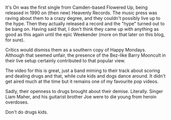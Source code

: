 It's On was the first single from Camden-based Flowered Up, being released in 1990 on (then new) Heavenly Records.  The music press was raving about them to a crazy degree, and they couldn't possibly live up to the hype. Then they actually released a record and the "hype" turned out to be bang on.  Having said that, I don't think they came up with anything as good as this again until the epic Weekender (more on that later on this blog, for sure).

Critics would dismiss them as a southern copy of Happy Mondays. Although that seemed unfair, the presence of the Bez-like Barry Mooncult in their live setup certainly contributed to that popular view.

The video for this is great, just a band miming to their track about scoring and dealing drugs and that, while cute kids and dogs dance around. It didn't get aired much at the time but it remains one of my favourite pop videos.

Sadly, their openness to drugs brought about their demise. Literally. Singer Liam Maher, and his guitarist brother Joe were to die young from heroin overdoses.  

Don't do drugs kids.
